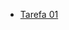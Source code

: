 * [Tarefa 01 ]([https://docs.google.com/document/d/1rw75DlJoi22tJj3KBOfvtz0A-fXT1Q-aRXVWnkcA620/edit?usp=sharing](https://github.com/WesleyVitor/bsi-tasks/blob/master/softwaretesting/20222/tarefas/wesley_vitor/tarefa01.md))
